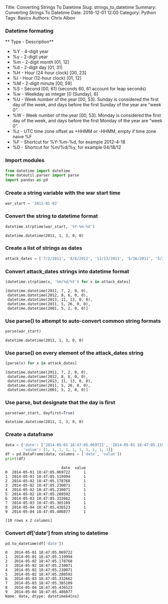 Title: Converting Strings To Datetime
Slug: strings_to_datetime
Summary: Converting Strings To Datetime
Date: 2016-12-01 12:00
Category: Python
Tags: Basics
Authors: Chris Albon



### Datetime formating

** Type - Description** 
- %Y - 4-digit year
- %y - 2-digit year
- %m - 2-digit month [01, 12]
- %d - 2-digit day [01, 31]
- %H - Hour (24-hour clock) [00, 23]
- %I - Hour (12-hour clock) [01, 12]
- %M - 2-digit minute [00, 59]
- %S - Second [00, 61] (seconds 60, 61 account for leap seconds) 
- %w - Weekday as integer [0 (Sunday), 6]
- %U - Week number of the year [00, 53]. Sunday is considered the first day of the week, and days before the first Sunday of the year are “week 0”.
- %W - Week number of the year [00, 53]. Monday is considered the first day of the week, and days before the first Monday of the year are “week 0”.
- %z - UTC time zone offset as +HHMM or -HHMM, empty if time zone naive %F 
- %F - Shortcut for %Y-%m-%d, for example 2012-4-18
- %D - Shortcut for %m/%d/%y, for example 04/18/12












 
 
 
 

### Import modules


```python
from datetime import datetime
from dateutil.parser import parse
import pandas as pd
```

### Create a string variable with the war start time


```python
war_start = '2011-01-03'
```

### Convert the string to datetime format


```python
datetime.strptime(war_start, '%Y-%m-%d')
```




    datetime.datetime(2011, 1, 3, 0, 0)



### Create a list of strings as dates


```python
attack_dates = ['7/2/2011', '8/6/2012', '11/13/2013', '5/26/2011', '5/2/2001']
```

### Convert attack_dates strings into datetime format


```python
[datetime.strptime(x, '%m/%d/%Y') for x in attack_dates]
```




    [datetime.datetime(2011, 7, 2, 0, 0),
     datetime.datetime(2012, 8, 6, 0, 0),
     datetime.datetime(2013, 11, 13, 0, 0),
     datetime.datetime(2011, 5, 26, 0, 0),
     datetime.datetime(2001, 5, 2, 0, 0)]



### Use parse() to attempt to auto-convert common string formats


```python
parse(war_start)
```




    datetime.datetime(2011, 1, 3, 0, 0)



### Use parse() on every element of the attack_dates string


```python
[parse(x) for x in attack_dates]
```




    [datetime.datetime(2011, 7, 2, 0, 0),
     datetime.datetime(2012, 8, 6, 0, 0),
     datetime.datetime(2013, 11, 13, 0, 0),
     datetime.datetime(2011, 5, 26, 0, 0),
     datetime.datetime(2001, 5, 2, 0, 0)]



### Use parse, but designate that the day is first


```python
parse(war_start, dayfirst=True)
```




    datetime.datetime(2011, 1, 3, 0, 0)



### Create a dataframe


```python
data = {'date': ['2014-05-01 18:47:05.069722', '2014-05-01 18:47:05.119994', '2014-05-02 18:47:05.178768', '2014-05-02 18:47:05.230071', '2014-05-02 18:47:05.230071', '2014-05-02 18:47:05.280592', '2014-05-03 18:47:05.332662', '2014-05-03 18:47:05.385109', '2014-05-04 18:47:05.436523', '2014-05-04 18:47:05.486877'], 
        'value': [1, 1, 1, 1, 1, 1, 1, 1, 1, 1]}
df = pd.DataFrame(data, columns = ['date', 'value'])
print(df)
```

                             date  value
    0  2014-05-01 18:47:05.069722      1
    1  2014-05-01 18:47:05.119994      1
    2  2014-05-02 18:47:05.178768      1
    3  2014-05-02 18:47:05.230071      1
    4  2014-05-02 18:47:05.230071      1
    5  2014-05-02 18:47:05.280592      1
    6  2014-05-03 18:47:05.332662      1
    7  2014-05-03 18:47:05.385109      1
    8  2014-05-04 18:47:05.436523      1
    9  2014-05-04 18:47:05.486877      1
    
    [10 rows x 2 columns]


### Convert df['date'] from string to datetime


```python
pd.to_datetime(df['date'])
```




    0   2014-05-01 18:47:05.069722
    1   2014-05-01 18:47:05.119994
    2   2014-05-02 18:47:05.178768
    3   2014-05-02 18:47:05.230071
    4   2014-05-02 18:47:05.230071
    5   2014-05-02 18:47:05.280592
    6   2014-05-03 18:47:05.332662
    7   2014-05-03 18:47:05.385109
    8   2014-05-04 18:47:05.436523
    9   2014-05-04 18:47:05.486877
    Name: date, dtype: datetime64[ns]


